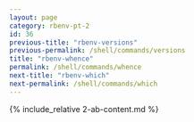 ```yaml
---
layout: page
category: rbenv-pt-2
id: 36
previous-title: "rbenv-versions"
previous-permalink: /shell/commands/versions
title: "rbenv-whence"
permalink: /shell/commands/whence
next-title: "rbenv-which"
next-permalink: /shell/commands/which
---
```


{% include_relative 2-ab-content.md %}
